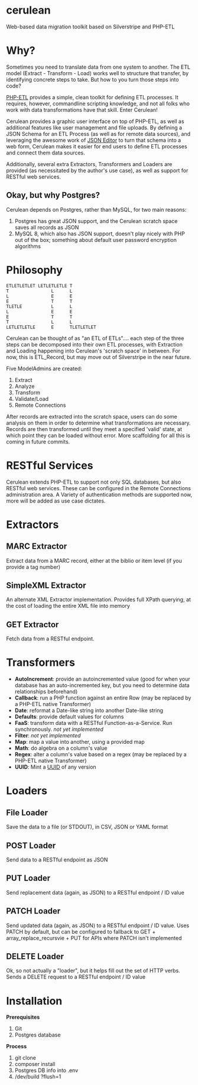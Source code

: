 # cerulean
Web-based data migration toolkit based on Silverstripe and PHP-ETL

# Why? #
Sometimes you need to translate data from one system to another.  The ETL model (Extract - Transform - Load) works well to structure that transfer, by identifying concrete steps to take.  But how to you turn those steps into code?

[PHP-ETL](https://github.com/leomarquine/php-etl) provides a simple, clean toolkit for defining ETL processes.  It requires, however, commandline scripting knowledge, and not all folks who work with data transformations have that skill.  Enter Cerulean!

Cerulean provides a graphic user interface on top of PHP-ETL, as well as additional features like user management and file uploads.  By defining a JSON Schema for an ETL Process (as well as for remote data sources), and leveraging the awesome work of [JSON Editor](https://github.com/json-editor/json-editor) to turn that schema into a web form, Cerulean makes it easier for end users to define ETL processes and connect them data sources.

Additionally, several extra Extractors, Transformers and Loaders are provided (as necessitated by the author's use case), as well as support for RESTful web services.

## Okay, but why Postgres?

Cerulean depends on Postgres, rather than MySQL, for two main reasons:

1. Postgres has great JSON support, and the Cerulean scratch space saves all records as JSON
2. MySQL 8, which also has JSON support, doesn't play nicely with PHP out of the box; something about default user password encryption algorithms

# Philosophy #
```
ETLETLETLET LETLETLETLE T
T                L      L
L                E      E
E                T      T
TLETLE           L      L
L                E      E
E                T      T
T                L      L
LETLETLETLE      E      TLETLETLET
```
Cerulean can be thought of as "an ETL of ETLs".... each step of the three steps can be decomposed into their own ETL processes, with Extraction and Loading happening into Cerulean's 'scratch space' in between.  For now, this is ETL_Record, but may move out of Silverstripe in the near future.

Five ModelAdmins are created:
1. Extract
2. Analyze
3. Transform
4. Validate/Load
5. Remote Connections

After records are extracted into the scratch space, users can do some analysis on them in order to determine what transformations are necessary.  Records are then transformed until they meet a specified 'valid' state, at which point they can be loaded without error.  More scaffolding for all this is coming in future commits.

# RESTful Services #
Cerulean extends PHP-ETL to support not only SQL databases, but also RESTful web services.  These can be configured in the Remote Connections administration area. A Variety of authentication methods are supported now, more will be added as use case dictates.

# Extractors #

## MARC Extractor ##
Extract data from a MARC record, either at the biblio or item level (if you provide a tag number)

## SimpleXML Extractor ##
An alternate XML Extractor implementation.  Provides full XPath querying, at the cost of loading the entire XML file into memory

## GET Extractor ##
Fetch data from a RESTful endpoint.

# Transformers #
- **AutoIncrement**: provide an autoincremented value (good for when your database has an auto-incremented key, but you need to determine data relationships beforehand)
- **Callback**: run a PHP function against an entire Row (may be replaced by a PHP-ETL native Transformer)
- **Date**: reformat a Date-like string into another Date-like string
- **Defaults**: provide default values for columns
- **FaaS**: transform data with a RESTful Function-as-a-Service. Run synchronously. *not yet implemented*
- **Filter**:  *not yet implemented*
- **Map**: map a value into another, using a provided map
- **Math**: do algebra on a column's value
- **Regex**: alter a column's value based on a regex (may be replaced by a PHP-ETL native Transformer)
- **UUID**: Mint a [UUID](https://en.wikipedia.org/wiki/Universally_unique_identifier) of any version

# Loaders #

## File Loader ##
Save the data to a file (or STDOUT), in CSV, JSON or YAML format

## POST Loader ##
Send data to a RESTful endpoint as JSON

## PUT Loader ##
Send replacement data (again, as JSON) to a RESTful endpoint / ID value

## PATCH Loader ##
Send updated data (again, as JSON) to a RESTful endpoint / ID value.  Uses PATCH by default, but can be configured to fallback to GET + array_replace_recursvie + PUT for APIs where PATCH isn't implemented

## DELETE Loader ##
Ok, so not actually a "loader", but it helps fill out the set of HTTP verbs.  Sends a DELETE request to a RESTful endpoint / ID value

# Installation

**Prerequisites**
1. Git
2. Postgres database

**Process**
1. git clone
2. composer install
3. Postgres DB info into .env
4. /dev/build ?flush=1
